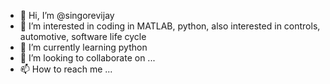 - 👋 Hi, I’m @singorevijay
- 👀 I’m interested in coding in MATLAB, python, also interested in controls, automotive, software life cycle
- 🌱 I’m currently learning python
- 💞️ I’m looking to collaborate on ...
- 📫 How to reach me ...

<!---
singorevijay/singorevijay is a ✨ special ✨ repository because its `README.md` (this file) appears on your GitHub profile.
You can click the Preview link to take a look at your changes.
--->
